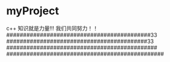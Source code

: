 ﻿# myProject
c++
知识就是力量!!!
我们共同努力！！
###########################################33
##########################################33
#############################################
###############################################